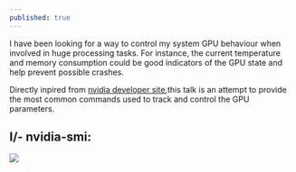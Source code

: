 ```yaml
---
published: true
---
```



I have been looking for a way to control my system GPU behaviour when involved in huge processing tasks. For instance, the current temperature and memory consumption could be good indicators of the GPU state and help prevent possible crashes.

Directly inpired from [nvidia developer site](http://developer.nvidia.com/nvidia-management-library-nvml/),this talk is an attempt to provide the most common commands used to track and control the GPU parameters.

## I/- nvidia-smi:

![]({{site.baseurl}}/images/nvidia-smi.png)
